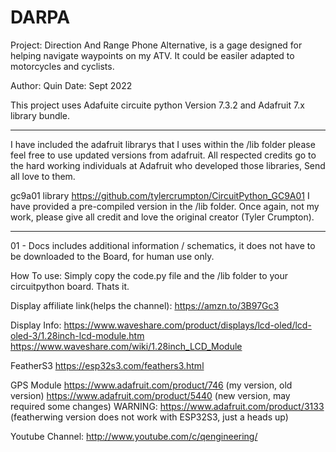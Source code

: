 # DARPA
Project: Direction And Range Phone Alternative, is a gage designed for helping navigate waypoints on my ATV.
It could be easiler adapted to motorcycles and cyclists.

Author: Quin
Date: Sept 2022

This project uses Adafuite circuite python Version 7.3.2 and Adafruit 7.x library bundle.

---

I have included the adafruit librarys that I uses within the /lib folder please feel free to use updated versions from adafruit.
All respected credits go to the hard working individuals at Adafruit who developed those libraries, Send all love to them.

gc9a01 library https://github.com/tylercrumpton/CircuitPython_GC9A01 I have provided a pre-compiled version in the /lib folder.
Once again, not my work, please give all credit and love the original creator (Tyler Crumpton).

---

01 - Docs    includes additional information / schematics, it does not have to be downloaded to the Board, for human use only.

How To use:
Simply copy the code.py file and the /lib folder to your circuitpython board.  Thats it.

Display affiliate link(helps the channel):
https://amzn.to/3B97Gc3

Display Info: 
https://www.waveshare.com/product/displays/lcd-oled/lcd-oled-3/1.28inch-lcd-module.htm
https://www.waveshare.com/wiki/1.28inch_LCD_Module

FeatherS3
https://esp32s3.com/feathers3.html

GPS Module
https://www.adafruit.com/product/746 (my version, old version)
https://www.adafruit.com/product/5440 (new version, may required some changes)
WARNING: https://www.adafruit.com/product/3133 (featherwing version does not work with ESP32S3, just a heads up)


Youtube Channel: 
http://www.youtube.com/c/qengineering/
